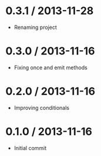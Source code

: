 0.3.1 / 2013-11-28
===================
 * Renaming project

0.3.0 / 2013-11-16
===================
 * Fixing once and emit methods

0.2.0 / 2013-11-16
===================
 * Improving conditionals

0.1.0 / 2013-11-16
===================
 * Initial commit